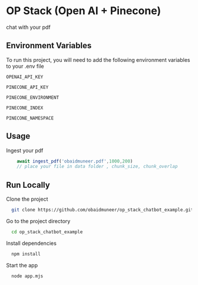 
# OP Stack (Open AI + Pinecone) 

chat with your pdf
## Environment Variables

To run this project, you will need to add the following environment variables to your .env file

`OPENAI_API_KEY`

`PINECONE_API_KEY`

`PINECONE_ENVIRONMENT`

`PINECONE_INDEX`

`PINECONE_NAMESPACE`
## Usage

Ingest your pdf

```javascript
    await ingest_pdf('obaidmuneer.pdf',1000,200) 
    // place your file in data folder , chunk_size, chunk_overlap

```
## Run Locally

Clone the project

```bash
  git clone https://github.com/obaidmuneer/op_stack_chatbot_example.git
```

Go to the project directory

```bash
  cd op_stack_chatbot_example
```

Install dependencies

```bash
  npm install
```

Start the app

```bash
  node app.mjs
```

